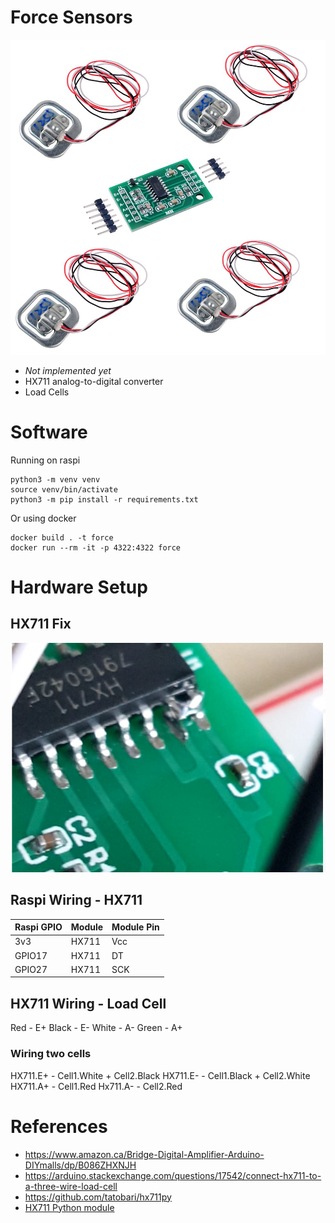 # Force Sensors
![Sensor](./doc/71qJiNliMtL._SL1001_.jpg)

- *Not implemented yet*
- HX711 analog-to-digital converter
- Load Cells

# Software
Running on raspi
```
python3 -m venv venv
source venv/bin/activate
python3 -m pip install -r requirements.txt
```
Or using docker
```
docker build . -t force
docker run --rm -it -p 4322:4322 force
```

# Hardware Setup

## HX711 Fix
![HX711 Fix](./doc/hx711_fix.png)

## Raspi Wiring - HX711

| Raspi GPIO | Module | Module Pin |
|------------|--------|------------|
| 3v3        | HX711  | Vcc        |
| GPIO17     | HX711  | DT         |
| GPIO27     | HX711  | SCK        |


## HX711 Wiring - Load Cell
Red   - E+
Black - E-
White - A-
Green - A+

### Wiring two cells
HX711.E+ - Cell1.White + Cell2.Black
HX711.E- - Cell1.Black + Cell2.White
HX711.A+ - Cell1.Red
Hx711.A- - Cell2.Red

# References
+ https://www.amazon.ca/Bridge-Digital-Amplifier-Arduino-DIYmalls/dp/B086ZHXNJH
+ https://arduino.stackexchange.com/questions/17542/connect-hx711-to-a-three-wire-load-cell
+ https://github.com/tatobari/hx711py
+ [HX711 Python module](https://github.com/gandalf15/HX711/)
